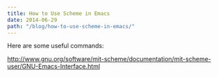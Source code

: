 ```yaml
---
title: How to Use Scheme in Emacs
date: 2014-06-29
path: "/blog/how-to-use-scheme-in-emacs/"
---
```


Here are some useful commands:

http://www.gnu.org/software/mit-scheme/documentation/mit-scheme-user/GNU-Emacs-Interface.html
